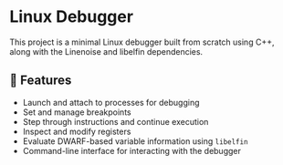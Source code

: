 # Linux Debugger

This project is a minimal Linux debugger built from scratch using C++, along with the Linenoise and libelfin dependencies.

## 🔧 Features

- Launch and attach to processes for debugging
- Set and manage breakpoints
- Step through instructions and continue execution
- Inspect and modify registers
- Evaluate DWARF-based variable information using `libelfin`
- Command-line interface for interacting with the debugger
